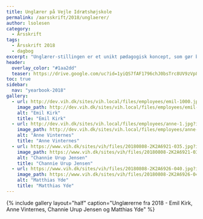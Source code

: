```yaml
---
title: Unglærer på Vejle Idrætshøjskole
permalink: /aarsskrift/2018/unglaerer/
author: lsolesen
category:
  - Årsskrift
tags:
  - Årsskrift 2018
  - dagbog
excerpt: "Unglærer-stillingen er et unikt pædagogisk koncept, som gør både lærere og elever bedre. Og unglærerne elsker det!"
header:
  overlay_color: "#1aa2dd"
  teaser: https://drive.google.com/uc?id=1yiQS7fAF1796chJ0bsTrc8UV9zVp8yl8
toc: true
sidebar:
  nav: "yearbook-2018"
gallery:
  - url: http://dev.vih.dk/sites/vih.local/files/employees/emil-1000.jpg?itok=yqZ3tPKL
    image_path: http://dev.vih.dk/sites/vih.local/files/employees/emil-1000.jpg?itok=yqZ3tPKL
    alt: "Emil Kirk"
    title: "Emil Kirk"
  - url: http://dev.vih.dk/sites/vih.local/files/employees/anne-1.jpg?itok=sCSe_L8G
    image_path: http://dev.vih.dk/sites/vih.local/files/employees/anne-1.jpg?itok=sCSe_L8G
    alt: "Anne Vinternes"
    title: "Anne Vinternes"
  - url: https://www.vih.dk/sites/vih/files/20180808-2K2A6921-035.jpg?itok=Nb5asjKf
    image_path: https://www.vih.dk/sites/vih/files/20180808-2K2A6921-035.jpg?itok=Nb5asjKf
    alt: "Channie Urup Jensen"
    title: "Channie Urup Jensen"
  - url: https://www.vih.dk/sites/vih/files/20180808-2K2A6926-040.jpg?itok=RNkOHSs1
    image_path: https://www.vih.dk/sites/vih/files/20180808-2K2A6926-040.jpg?itok=RNkOHSs1
    alt: "Matthias Yde"
    title: "Matthias Yde"
---
```


{% include gallery layout="half" caption="Unglærerne fra 2018 - Emil Kirk, Anne Vinternes, Channie Urup Jensen og Matthias Yde" %}
